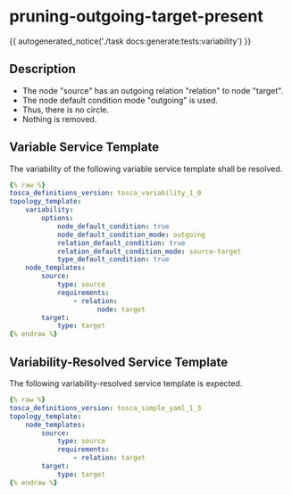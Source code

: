 # pruning-outgoing-target-present

{{ autogenerated_notice('./task docs:generate:tests:variability') }}

## Description

- The node "source" has an outgoing relation "relation" to node "target". 
- The node default condition mode "outgoing" is used. 
- Thus, there is no circle.
- Nothing is removed.


## Variable Service Template

The variability of the following variable service template shall be resolved.

```yaml linenums="1"
{% raw %}
tosca_definitions_version: tosca_variability_1_0
topology_template:
    variability:
        options:
            node_default_condition: true
            node_default_condition_mode: outgoing
            relation_default_condition: true
            relation_default_condition_mode: source-target
            type_default_condition: true
    node_templates:
        source:
            type: source
            requirements:
                - relation:
                      node: target
        target:
            type: target
{% endraw %}
```




## Variability-Resolved Service Template

The following variability-resolved service template is expected.

```yaml linenums="1"
{% raw %}
tosca_definitions_version: tosca_simple_yaml_1_3
topology_template:
    node_templates:
        source:
            type: source
            requirements:
                - relation: target
        target:
            type: target
{% endraw %}
```

